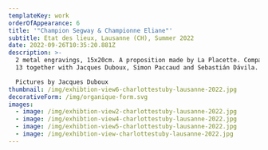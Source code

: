 ```yaml
---
templateKey: work
orderOfAppearance: 6
title: '"Champion Segway & Championne Eliane"'
subtitle: Etat des lieux, Lausanne (CH), Summer 2022
date: 2022-09-26T10:35:20.881Z
description: >-
  2 metal engravings, 15x20cm. A proposition made by La Placette. Compactus n°
  13 together with Jacques Duboux, Simon Paccaud and Sebastián Dávila. 

  Pictures by Jacques Duboux
thumbnail: /img/exhibtion-view6-charlottestuby-lausanne-2022.jpg
decorativeForm: /img/organique-form.svg
images:
  - image: /img/exhibtion-view2-charlottestuby-lausanne-2022.jpg
  - image: /img/exhibtion-view4-charlottestuby-lausanne-2022.jpg
  - image: /img/exhibtion-view5-charlottestuby-lausanne-2022.jpg
  - image: /img/exhibtion-view-charlottestuby-lausanne-2022.jpg
---
```

